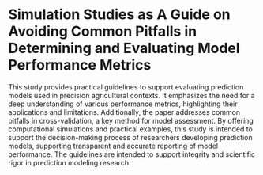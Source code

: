 # Simulation Studies as A Guide on Avoiding Common Pitfalls in Determining and Evaluating Model Performance Metrics

This study provides practical guidelines to support evaluating prediction models used in precision agricultural contexts. It emphasizes the need for a deep understanding of various performance metrics, highlighting their applications and limitations. Additionally, the paper addresses common pitfalls in cross-validation, a key method for model assessment. By offering computational simulations and practical examples, this study is intended to support the decision-making process of researchers developing prediction models, supporting transparent and accurate reporting of model performance. The guidelines are intended to support integrity and scientific rigor in prediction modeling research.
